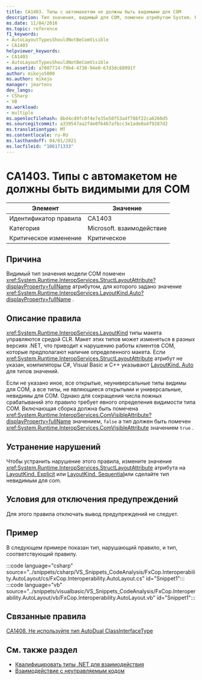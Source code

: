 ```yaml
---
title: CA1403. Типы с автомакетом не должны быть видимыми для COM
description: Тип значения, видимый для COM, помечен атрибутом System. Runtime. InteropServices. StructLayoutAttribute, установленным в LayoutKind. Auto.
ms.date: 11/04/2016
ms.topic: reference
f1_keywords:
- AutoLayoutTypesShouldNotBeComVisible
- CA1403
helpviewer_keywords:
- CA1403
- AutoLayoutTypesShouldNotBeComVisible
ms.assetid: a7007714-f9b4-4730-94e0-67d3dc68991f
author: mikejo5000
ms.author: mikejo
manager: jmartens
dev_langs:
- CSharp
- VB
ms.workload:
- multiple
ms.openlocfilehash: 8bd4cd9fc0f4e7e35e50f53a4f786f22ca6260d5
ms.sourcegitcommit: a339547aa2f4e0f64b7afbcc3e1ade0a4f9287d2
ms.translationtype: MT
ms.contentlocale: ru-RU
ms.lasthandoff: 04/01/2021
ms.locfileid: "106171333"
---
```

# <a name="ca1403-auto-layout-types-should-not-be-com-visible"></a>CA1403. Типы с автомакетом не должны быть видимыми для COM

|Элемент|Значение|
|-|-|
|Идентификатор правила|CA1403|
|Категория|Microsoft. взаимодействие|
|Критическое изменение|Критическое|

## <a name="cause"></a>Причина

Видимый тип значения модели COM помечен <xref:System.Runtime.InteropServices.StructLayoutAttribute?displayProperty=fullName> атрибутом, для которого задано значение <xref:System.Runtime.InteropServices.LayoutKind.Auto?displayProperty=fullName> .

## <a name="rule-description"></a>Описание правила

<xref:System.Runtime.InteropServices.LayoutKind> типы макета управляются средой CLR. Макет этих типов может изменяться в разных версиях .NET, что приводит к нарушению работы клиентов COM, которые предполагают наличие определенного макета. Если <xref:System.Runtime.InteropServices.StructLayoutAttribute> атрибут не указан, компиляторы C#, Visual Basic и C++ указывают [LayoutKind. Auto](<xref:System.Runtime.InteropServices.LayoutKind.Auto>) для типов значений.

Если не указано иное, все открытые, неуниверсальные типы видимы для COM, а все типы, не являющиеся открытыми и универсальные, невидимы для COM. Однако для сокращения числа ложных срабатываний это правило требует явного определения видимости типа COM. Включающая сборка должна быть помечена <xref:System.Runtime.InteropServices.ComVisibleAttribute?displayProperty=fullName> значением, `false` а тип должен быть помечен <xref:System.Runtime.InteropServices.ComVisibleAttribute> значением `true` .

## <a name="how-to-fix-violations"></a>Устранение нарушений

Чтобы устранить нарушение этого правила, измените значение <xref:System.Runtime.InteropServices.StructLayoutAttribute> атрибута на [LayoutKind. Explicit](<xref:System.Runtime.InteropServices.LayoutKind.Explicit>) или [LayoutKind. Sequential](<xref:System.Runtime.InteropServices.LayoutKind.Sequential>)или сделайте тип невидимым для com.

## <a name="when-to-suppress-warnings"></a>Условия для отключения предупреждений

Для этого правила отключать вывод предупреждений не следует.

## <a name="example"></a>Пример

В следующем примере показан тип, нарушающий правило, и тип, соответствующий правилу.

:::code language="csharp" source="../snippets/csharp/VS_Snippets_CodeAnalysis/FxCop.Interoperability.AutoLayout/cs/FxCop.Interoperability.AutoLayout.cs" id="Snippet1":::
:::code language="vb" source="../snippets/visualbasic/VS_Snippets_CodeAnalysis/FxCop.Interoperability.AutoLayout/vb/FxCop.Interoperability.AutoLayout.vb" id="Snippet1":::

## <a name="related-rules"></a>Связанные правила

[CA1408. Не используйте тип AutoDual ClassInterfaceType](../code-quality/ca1408.md)

## <a name="see-also"></a>См. также раздел

- [Квалифицировать типы .NET для взаимодействия](/dotnet/framework/interop/qualifying-net-types-for-interoperation)
- [Взаимодействие с неуправляемым кодом](/dotnet/framework/interop/index)
